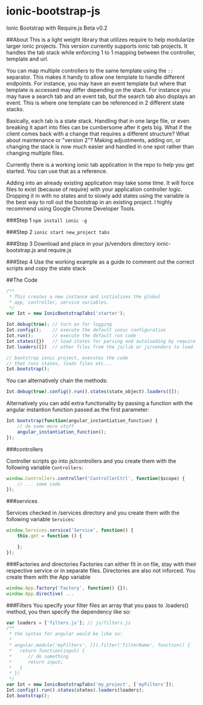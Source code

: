 # ionic-bootstrap-js
Ionic Bootstrap with Require.js
Beta v0.2

##About
This is a light weight library that utilizes require to help modularize larger ionic projects.  This version currently supports ionic tab projects.  It handles the tab stack while enforcing 1 to 1 mapping between the controller, template and url.

You can map multiple controllers to the same template using the `::` separator.  This makes it handy to allow one template to handle different endpoints.  For instance, you may have an event template but where that template is accessed may differ depending on the stack.  For instance you may have a search tab and an event tab, but the search tab also displays an event.  This is where one template can be referenced in 2 different state stacks.  

Basically, each tab is a state stack.  Handling that in one large file, or even breaking it apart into files can be cumbersome after it gets big.  What if the client comes back with a change that requires a different structure?  What about maintenance or "version 2"?  Making adjustments, adding on, or changing the stack is now much easier and handled in one spot rather than changing multiple files.

Currently there is a working ionic tab application in the repo to help you get started.  You can use that as a reference.

Adding into an already existing application may take some time.  It will force files to exist (because of require) with your application controller logic.  Dropping it in with no states and to slowly add states using the variable is the best way to roll out the bootstrap in an existing project.  I highly recommend using Google Chrome Developer Tools.

###Step 1
`npm install ionic -g`

###Step 2
`ionic start new_project tabs`

###Step 3
Download and place in your js/vendors directory ionic-bootstrap.js and require.js

###Step 4
Use the working example as a guide to comment out the correct scripts and copy the state stack


##The Code

```javascript
/**
 * This creates a new instance and initializes the global 
 * app, controller, service variables.
 */
var Iot = new IonicBootstrapTabs('starter');

Iot.debug(true); // turn on for logging
Iot.config();    // execute the default ionic configuration
Iot.run();       // execute the default run code
Iot.states({})   // load states for parsing and autoloading by require
Iot.loaders([])  // other files from the js/lib or js/vendors to load

// bootstrap ionic project, executes the code
// that runs states, loads files etc...
Iot.bootstrap();
```
You can alternatively chain the methods:
```Javascript
Iot.debug(true).config().run().states(state_object).loaders([]);
```

Alternatively you can add extra functionality by passing a function with the angular instantion function passed as the first parameter:

```javascript
Iot.bootstrap(function(angular_instantiation_function) {
    // do some more stuff
    angular_instantiation_function();
});
```

###controllers

Controller scripts go into js/controllers and you create them with the following variable `Controllers`:
```javascript
window.Controllers.controller('ControllerCtrl', function($scope) {
    // ... some code
});
```

###services

Services checked in /services directory and you create them with the following variable `Services`:
```Javascript
window.Services.service('Service', function() {
    this.get = function () {

    };
});
```

###Factories and directories
Factories can either fit in on file, stay with their respective service or in separate files.  Directories are also not inforced.  You create them with the App variable

```Javascript
window.App.factory('Factory', function() {});
window.App.directive( ...
```

###Filters
You specify your filter files an array that you pass to .loaders() method, you then specify the dependency like so:

```javascript
var loaders = ['filters.js']; // js/filters.js
/**
 * the syntax for angular would be like so:
 * 
 * angular.module('myFilters', []).filter('filterName', function() {
 *   return function(input) {
 *      // do something
 *      return input;
 *   }
 * })
 */
var Iot = new IonicBootstrapTabs('my_project', ['myFilters']);
Iot.config().run().states(states).loaders(loaders);
Iot.bootstrap();
